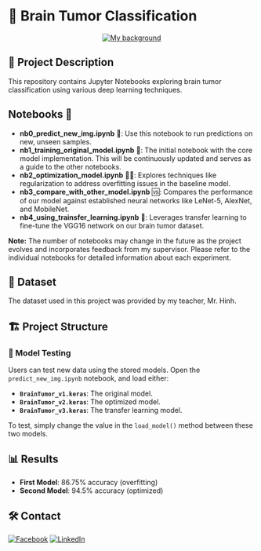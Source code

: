 # 🧠 Brain Tumor Classification

<div align="center">
<a href="https://raw.githubusercontent.com/quang2719/Brain-Tumor-Classification/main/IMG_readme_file/new_background_icon.ico" target="_blank">
<img src="https://raw.githubusercontent.com/quang2719/Brain-Tumor-Classification/main/IMG_readme_file/new_background_icon.ico" alt="My background" style="max-width: 300px;">
</a>
</div>

## 📝 Project Description

This repository contains Jupyter Notebooks exploring brain tumor classification using various deep learning techniques.

## Notebooks 📓

* **nb0_predict_new_img.ipynb** 🚀: Use this notebook to run predictions on new, unseen samples.
* **nb1_training_original_model.ipynb** 🥇: The initial notebook with the core model implementation. This will be continuously updated and serves as a guide to the other notebooks.
* **nb2_optimization_model.ipynb** 🏋️‍♀️: Explores techniques like regularization to address overfitting issues in the baseline model.
* **nb3_compare_with_other_model.ipynb** 🆚: Compares the performance of our model against established neural networks like LeNet-5, AlexNet, and MobileNet.
* **nb4_using_trainsfer_learning.ipynb** 🔄: Leverages transfer learning to fine-tune the VGG16 network on our brain tumor dataset.

**Note:** The number of notebooks may change in the future as the project evolves and incorporates feedback from my supervisor. Please refer to the individual notebooks for detailed information about each experiment.

## 📁 Dataset

The dataset used in this project was provided by my teacher, Mr. Hinh.

## 🏗️ Project Structure

### 🧪 Model Testing

Users can test new data using the stored models. Open the `predict_new_img.ipynb` notebook, and load either:

- **`BrainTumor_v1.keras`**: The original model.
- **`BrainTumor_v2.keras`**: The optimized model.
- **`BrainTumor_v3.keras`**: The transfer learning model.

To test, simply change the value in the `load_model()` method between these two models.

## 📊 Results

* **First Model**: 86.75% accuracy (overfitting)
* **Second Model**: 94.5% accuracy (optimized)

## 🛠️ Contact
[![Facebook](https://img.shields.io/badge/Facebook-blue?style=for-the-badge&logo=Facebook&logoColor=white)](https://www.facebook.com/qq2719/)
[![LinkedIn](https://img.shields.io/badge/LinkedIn-0077B5?style=for-the-badge&logo=linkedin&logoColor=white)](https://www.linkedin.com/in/quang-nv-ptit/)

